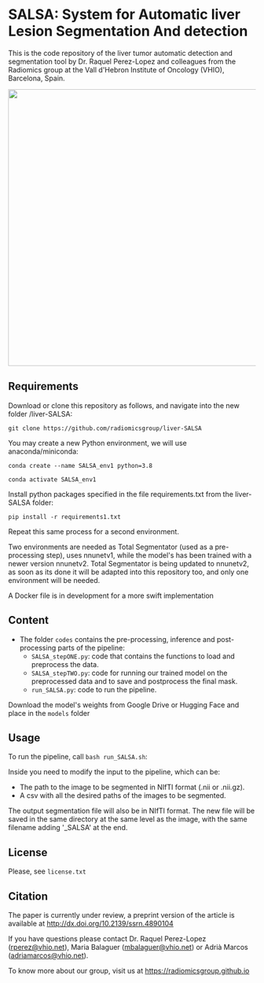 # SALSA: System for Automatic liver Lesion Segmentation And detection

This is the code repository of the liver tumor automatic detection and segmentation tool by Dr. Raquel Perez-Lopez and colleagues from the Radiomics group at the Vall d'Hebron Institute of Oncology (VHIO), Barcelona, Spain.

<p align="center">
    <img src=imgs/workflow.png width="700" height="561.97">
</p>




## Requirements
Download or clone this repository as follows, and navigate into the new folder /liver-SALSA:

`git clone https://github.com/radiomicsgroup/liver-SALSA`

You may create a new Python environment, we will use anaconda/miniconda:

`conda create --name SALSA_env1 python=3.8`

`conda activate SALSA_env1`

Install python packages specified in the file requirements.txt from the liver-SALSA folder:

`pip install -r requirements1.txt`

Repeat this same process for a second environment.

Two environments are needed as Total Segmentator (used as a pre-processing step), uses nnunetv1, while the model's has been trained with a newer version nnunetv2. Total Segmentator is being updated to nnunetv2, as soon as its done it will be adapted into this repository too, and only one environment will be needed.


A Docker file is in development for a more swift implementation

## Content

- The folder `codes` contains the pre-processing, inference and post-processing parts of the pipeline: 
    - `SALSA_stepONE.py`: code that contains the functions to load and preprocess the data.
    - `SALSA_stepTWO.py`: code for running our trained model on the preprocessed data and to save and postprocess the final mask.
    - `run_SALSA.py`: code to run the pipeline.

Download the model's weights from Google Drive or Hugging Face and place in the `models` folder


## Usage
To run the pipeline, call `bash run_SALSA.sh`:

Inside you need to modify the input to the pipeline, which can be:
* The path to the image to be segmented in NIfTI format (.nii or .nii.gz). 
* A csv with all the desired paths of the images to be segmented.


The output segmentation file will also be in NIfTI format. The new file will be saved in the same directory at the same level as the image, with the same filename adding '_SALSA' at the end.


## License
Please, see `license.txt`


## Citation
The paper is currently under review, a preprint version of the article is available at http://dx.doi.org/10.2139/ssrn.4890104


If you have questions please contact Dr. Raquel Perez-Lopez (rperez@vhio.net), Maria Balaguer (mbalaguer@vhio.net) or Adrià Marcos (adriamarcos@vhio.net).

To know more about our group, visit us at https://radiomicsgroup.github.io